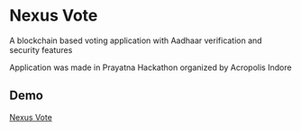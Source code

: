 
# Nexus Vote

A blockchain based voting application with Aadhaar verification and security features

Application was made in Prayatna Hackathon organized by Acropolis Indore

## Demo

[Nexus Vote](https://teamnexus.tech)

